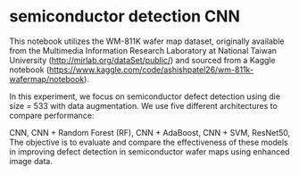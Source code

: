 # semiconductor detection CNN
This notebook utilizes the WM-811K wafer map dataset, originally available from the Multimedia Information Research Laboratory at National Taiwan University (http://mirlab.org/dataSet/public/) and sourced from a Kaggle notebook (https://www.kaggle.com/code/ashishpatel26/wm-811k-wafermap/notebook).

In this experiment, we focus on semiconductor defect detection using die size = 533 with data augmentation. We use five different architectures to compare performance:

CNN,
CNN + Random Forest (RF),
CNN + AdaBoost,
CNN + SVM,
ResNet50,
The objective is to evaluate and compare the effectiveness of these models in improving defect detection in semiconductor wafer maps using enhanced image data.
